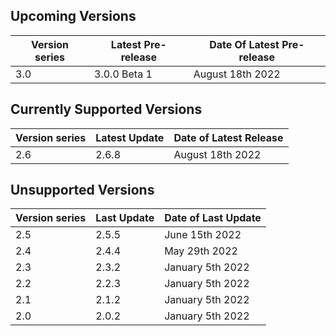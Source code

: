 ## Upcoming Versions

| Version series | Latest Pre-release | Date Of Latest Pre-release |
|-|-|-|
| 3.0 | 3.0.0 Beta 1 | August 18th 2022 |

## Currently Supported Versions

| Version series | Latest Update | Date of Latest Release |
|-|-|-|
| 2.6 | 2.6.8 | August 18th 2022|

## Unsupported Versions

| Version series | Last Update | Date of Last Update |
|-|-|-|
| 2.5 | 2.5.5 | June 15th 2022 |
| 2.4 | 2.4.4 | May 29th 2022 | 
| 2.3 | 2.3.2 | January 5th 2022 |
| 2.2 | 2.2.3 | January 5th 2022 | 
| 2.1 | 2.1.2 | January 5th 2022 |
| 2.0 | 2.0.2 | January 5th 2022 |
